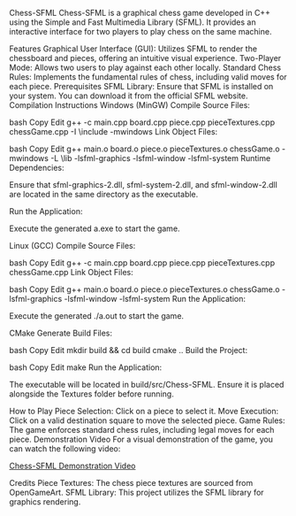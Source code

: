 Chess-SFML
Chess-SFML is a graphical chess game developed in C++ using the Simple and Fast Multimedia Library (SFML). It provides an interactive interface for two players to play chess on the same machine.

Features
Graphical User Interface (GUI): Utilizes SFML to render the chessboard and pieces, offering an intuitive visual experience.
Two-Player Mode: Allows two users to play against each other locally.
Standard Chess Rules: Implements the fundamental rules of chess, including valid moves for each piece.
Prerequisites
SFML Library: Ensure that SFML is installed on your system. You can download it from the official SFML website.
Compilation Instructions
Windows (MinGW)
Compile Source Files:

bash
Copy
Edit
g++ -c main.cpp board.cpp piece.cpp pieceTextures.cpp chessGame.cpp -I <sfml-install-path>\include -mwindows
Link Object Files:

bash
Copy
Edit
g++ main.o board.o piece.o pieceTextures.o chessGame.o -mwindows -L <sfml-install-path>\lib -lsfml-graphics -lsfml-window -lsfml-system
Runtime Dependencies:

Ensure that sfml-graphics-2.dll, sfml-system-2.dll, and sfml-window-2.dll are located in the same directory as the executable.

Run the Application:

Execute the generated a.exe to start the game.

Linux (GCC)
Compile Source Files:

bash
Copy
Edit
g++ -c main.cpp board.cpp piece.cpp pieceTextures.cpp chessGame.cpp
Link Object Files:

bash
Copy
Edit
g++ main.o board.o piece.o pieceTextures.o chessGame.o -lsfml-graphics -lsfml-window -lsfml-system
Run the Application:

Execute the generated ./a.out to start the game.

CMake
Generate Build Files:

bash
Copy
Edit
mkdir build && cd build
cmake ..
Build the Project:

bash
Copy
Edit
make
Run the Application:

The executable will be located in build/src/Chess-SFML. Ensure it is placed alongside the Textures folder before running.

How to Play
Piece Selection: Click on a piece to select it.
Move Execution: Click on a valid destination square to move the selected piece.
Game Rules: The game enforces standard chess rules, including legal moves for each piece.
Demonstration Video
For a visual demonstration of the game, you can watch the following video:

[Chess-SFML Demonstration Video](https://drive.google.com/file/d/1skoAhiVAbu1QWPSLfpdAg4cP0dsUN3B-/view?usp=sharing)

Credits
Piece Textures: The chess piece textures are sourced from OpenGameArt.
SFML Library: This project utilizes the SFML library for graphics rendering.
